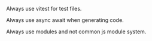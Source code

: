 Always use vitest for test files.

Always use async await when generating code.

Always use modules and not common js module system.